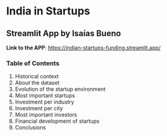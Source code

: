 # India in Startups
## Streamlit App by Isaías Bueno
**Link to the APP**: https://indian-startups-funding.streamlit.app/
### Table of Contents
1. Historical context
2. About the dataset
3. Evolution of the startup environment
4. Most important startups
5. Investment per industry
6. Investment per city
7. Most important investors
8. Financial development of startups
9. Conclusions
